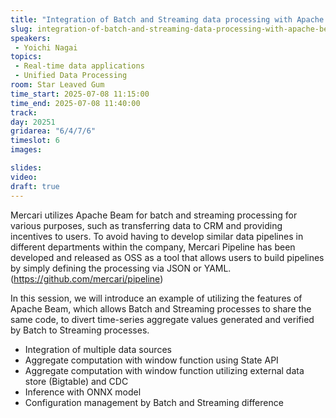 ```yaml
---
title: "Integration of Batch and Streaming data processing with Apache Beam"
slug: integration-of-batch-and-streaming-data-processing-with-apache-beam
speakers:
 - Yoichi Nagai
topics:
 - Real-time data applications
 - Unified Data Processing
room: Star Leaved Gum
time_start: 2025-07-08 11:15:00
time_end: 2025-07-08 11:40:00
track: 
day: 20251
gridarea: "6/4/7/6"
timeslot: 6
images: 

slides:
video:
draft: true
---
```


Mercari utilizes Apache Beam for batch and streaming processing for various purposes, such as transferring data to CRM and providing incentives to users.
To avoid having to develop similar data pipelines in different departments within the company, Mercari Pipeline has been developed and released as OSS as a tool that allows users to build pipelines by simply defining the processing via JSON or YAML.
(https://github.com/mercari/pipeline)

In this session, we will introduce an example of utilizing the features of Apache Beam, which allows Batch and Streaming processes to share the same code, to divert time-series aggregate values generated and verified by Batch to Streaming processes.

* Integration of multiple data sources
* Aggregate computation with window function using State API
* Aggregate computation with window function utilizing external data store (Bigtable) and CDC
* Inference with ONNX model
* Configuration management by Batch and Streaming difference